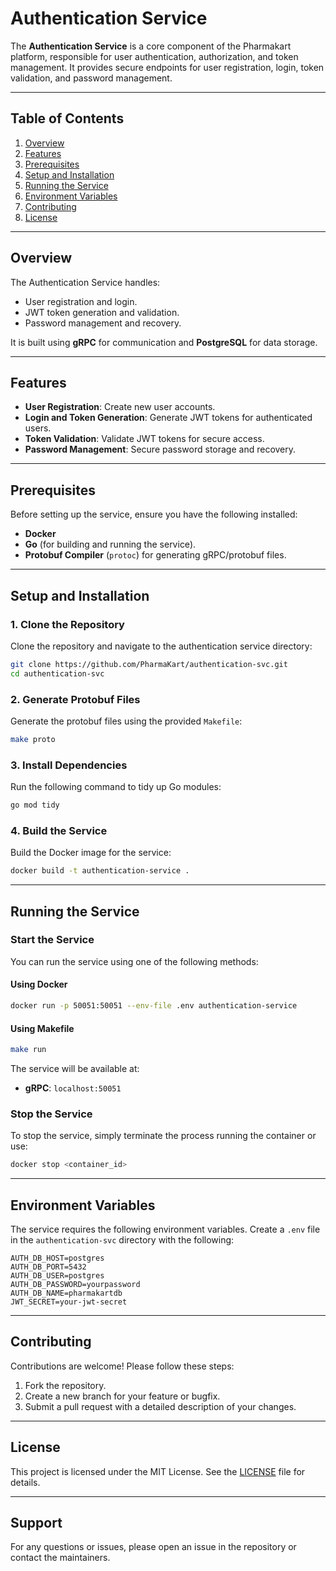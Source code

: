 # Authentication Service

The **Authentication Service** is a core component of the Pharmakart platform, responsible for user authentication, authorization, and token management. It provides secure endpoints for user registration, login, token validation, and password management.

---

## Table of Contents
1. [Overview](#overview)
2. [Features](#features)
3. [Prerequisites](#prerequisites)
4. [Setup and Installation](#setup-and-installation)
5. [Running the Service](#running-the-service)
6. [Environment Variables](#environment-variables)
7. [Contributing](#contributing)
8. [License](#license)

---

## Overview

The Authentication Service handles:
- User registration and login.
- JWT token generation and validation.
- Password management and recovery.

It is built using **gRPC** for communication and **PostgreSQL** for data storage.

---

## Features

- **User Registration**: Create new user accounts.
- **Login and Token Generation**: Generate JWT tokens for authenticated users.
- **Token Validation**: Validate JWT tokens for secure access.
- **Password Management**: Secure password storage and recovery.

---

## Prerequisites

Before setting up the service, ensure you have the following installed:
- **Docker**
- **Go** (for building and running the service).
- **Protobuf Compiler** (`protoc`) for generating gRPC/protobuf files.

---

## Setup and Installation

### 1. Clone the Repository
Clone the repository and navigate to the authentication service directory:
```bash
git clone https://github.com/PharmaKart/authentication-svc.git
cd authentication-svc
```

### 2. Generate Protobuf Files
Generate the protobuf files using the provided `Makefile`:
```bash
make proto
```

### 3. Install Dependencies
Run the following command to tidy up Go modules:
```bash
go mod tidy
```

### 4. Build the Service
Build the Docker image for the service:
```bash
docker build -t authentication-service .
```

---

## Running the Service

### Start the Service
You can run the service using one of the following methods:

#### Using Docker
```bash
docker run -p 50051:50051 --env-file .env authentication-service
```

#### Using Makefile
```bash
make run
```

The service will be available at:
- **gRPC**: `localhost:50051`

### Stop the Service
To stop the service, simply terminate the process running the container or use:
```bash
docker stop <container_id>
```

---

## Environment Variables

The service requires the following environment variables. Create a `.env` file in the `authentication-svc` directory with the following:

```env
AUTH_DB_HOST=postgres
AUTH_DB_PORT=5432
AUTH_DB_USER=postgres
AUTH_DB_PASSWORD=yourpassword
AUTH_DB_NAME=pharmakartdb
JWT_SECRET=your-jwt-secret
```

---

## Contributing

Contributions are welcome! Please follow these steps:
1. Fork the repository.
2. Create a new branch for your feature or bugfix.
3. Submit a pull request with a detailed description of your changes.

---

## License

This project is licensed under the MIT License. See the [LICENSE](LICENSE) file for details.

---

## Support

For any questions or issues, please open an issue in the repository or contact the maintainers.

